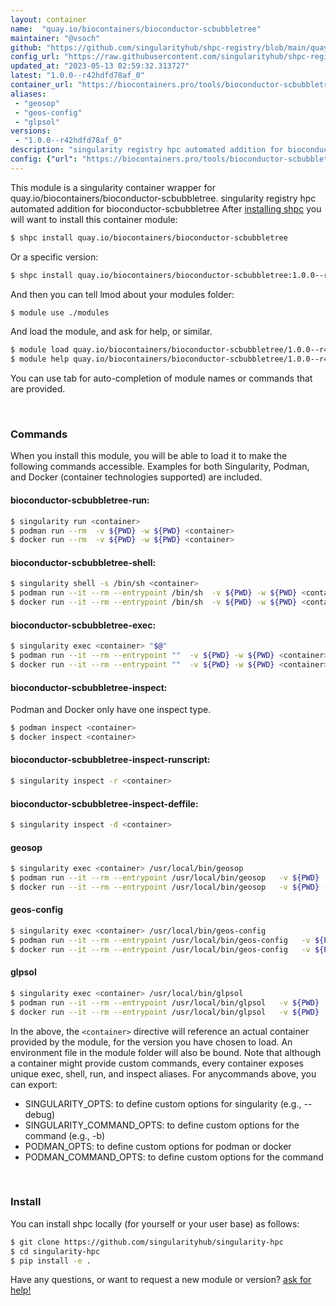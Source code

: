 ```yaml
---
layout: container
name:  "quay.io/biocontainers/bioconductor-scbubbletree"
maintainer: "@vsoch"
github: "https://github.com/singularityhub/shpc-registry/blob/main/quay.io/biocontainers/bioconductor-scbubbletree/container.yaml"
config_url: "https://raw.githubusercontent.com/singularityhub/shpc-registry/main/quay.io/biocontainers/bioconductor-scbubbletree/container.yaml"
updated_at: "2023-05-13 02:59:32.313727"
latest: "1.0.0--r42hdfd78af_0"
container_url: "https://biocontainers.pro/tools/bioconductor-scbubbletree"
aliases:
 - "geosop"
 - "geos-config"
 - "glpsol"
versions:
 - "1.0.0--r42hdfd78af_0"
description: "singularity registry hpc automated addition for bioconductor-scbubbletree"
config: {"url": "https://biocontainers.pro/tools/bioconductor-scbubbletree", "maintainer": "@vsoch", "description": "singularity registry hpc automated addition for bioconductor-scbubbletree", "latest": {"1.0.0--r42hdfd78af_0": "sha256:e838cb0a8c5ce2f339285f965ffa711d42b72e231d43afd425d6f7610e18816f"}, "tags": {"1.0.0--r42hdfd78af_0": "sha256:e838cb0a8c5ce2f339285f965ffa711d42b72e231d43afd425d6f7610e18816f"}, "docker": "quay.io/biocontainers/bioconductor-scbubbletree", "aliases": {"geosop": "/usr/local/bin/geosop", "geos-config": "/usr/local/bin/geos-config", "glpsol": "/usr/local/bin/glpsol"}}
---
```


This module is a singularity container wrapper for quay.io/biocontainers/bioconductor-scbubbletree.
singularity registry hpc automated addition for bioconductor-scbubbletree
After [installing shpc](#install) you will want to install this container module:


```bash
$ shpc install quay.io/biocontainers/bioconductor-scbubbletree
```

Or a specific version:

```bash
$ shpc install quay.io/biocontainers/bioconductor-scbubbletree:1.0.0--r42hdfd78af_0
```

And then you can tell lmod about your modules folder:

```bash
$ module use ./modules
```

And load the module, and ask for help, or similar.

```bash
$ module load quay.io/biocontainers/bioconductor-scbubbletree/1.0.0--r42hdfd78af_0
$ module help quay.io/biocontainers/bioconductor-scbubbletree/1.0.0--r42hdfd78af_0
```

You can use tab for auto-completion of module names or commands that are provided.

<br>

### Commands

When you install this module, you will be able to load it to make the following commands accessible.
Examples for both Singularity, Podman, and Docker (container technologies supported) are included.

#### bioconductor-scbubbletree-run:

```bash
$ singularity run <container>
$ podman run --rm  -v ${PWD} -w ${PWD} <container>
$ docker run --rm  -v ${PWD} -w ${PWD} <container>
```

#### bioconductor-scbubbletree-shell:

```bash
$ singularity shell -s /bin/sh <container>
$ podman run --it --rm --entrypoint /bin/sh  -v ${PWD} -w ${PWD} <container>
$ docker run --it --rm --entrypoint /bin/sh  -v ${PWD} -w ${PWD} <container>
```

#### bioconductor-scbubbletree-exec:

```bash
$ singularity exec <container> "$@"
$ podman run --it --rm --entrypoint ""  -v ${PWD} -w ${PWD} <container> "$@"
$ docker run --it --rm --entrypoint ""  -v ${PWD} -w ${PWD} <container> "$@"
```

#### bioconductor-scbubbletree-inspect:

Podman and Docker only have one inspect type.

```bash
$ podman inspect <container>
$ docker inspect <container>
```

#### bioconductor-scbubbletree-inspect-runscript:

```bash
$ singularity inspect -r <container>
```

#### bioconductor-scbubbletree-inspect-deffile:

```bash
$ singularity inspect -d <container>
```


#### geosop

```bash
$ singularity exec <container> /usr/local/bin/geosop
$ podman run --it --rm --entrypoint /usr/local/bin/geosop   -v ${PWD} -w ${PWD} <container> -c " $@"
$ docker run --it --rm --entrypoint /usr/local/bin/geosop   -v ${PWD} -w ${PWD} <container> -c " $@"
```


#### geos-config

```bash
$ singularity exec <container> /usr/local/bin/geos-config
$ podman run --it --rm --entrypoint /usr/local/bin/geos-config   -v ${PWD} -w ${PWD} <container> -c " $@"
$ docker run --it --rm --entrypoint /usr/local/bin/geos-config   -v ${PWD} -w ${PWD} <container> -c " $@"
```


#### glpsol

```bash
$ singularity exec <container> /usr/local/bin/glpsol
$ podman run --it --rm --entrypoint /usr/local/bin/glpsol   -v ${PWD} -w ${PWD} <container> -c " $@"
$ docker run --it --rm --entrypoint /usr/local/bin/glpsol   -v ${PWD} -w ${PWD} <container> -c " $@"
```



In the above, the `<container>` directive will reference an actual container provided
by the module, for the version you have chosen to load. An environment file in the
module folder will also be bound. Note that although a container
might provide custom commands, every container exposes unique exec, shell, run, and
inspect aliases. For anycommands above, you can export:

 - SINGULARITY_OPTS: to define custom options for singularity (e.g., --debug)
 - SINGULARITY_COMMAND_OPTS: to define custom options for the command (e.g., -b)
 - PODMAN_OPTS: to define custom options for podman or docker
 - PODMAN_COMMAND_OPTS: to define custom options for the command

<br>

### Install

You can install shpc locally (for yourself or your user base) as follows:

```bash
$ git clone https://github.com/singularityhub/singularity-hpc
$ cd singularity-hpc
$ pip install -e .
```

Have any questions, or want to request a new module or version? [ask for help!](https://github.com/singularityhub/singularity-hpc/issues)